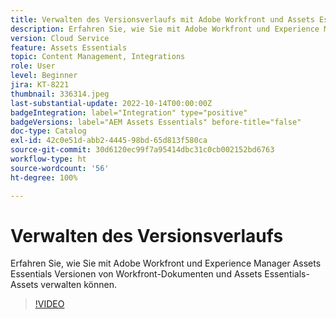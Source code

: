 ```yaml
---
title: Verwalten des Versionsverlaufs mit Adobe Workfront und Assets Essentials
description: Erfahren Sie, wie Sie mit Adobe Workfront und Experience Manager Assets Essentials Versionen von Workfront-Dokumenten und Assets Essentials-Assets verwalten können.
version: Cloud Service
feature: Assets Essentials
topic: Content Management, Integrations
role: User
level: Beginner
jira: KT-8221
thumbnail: 336314.jpeg
last-substantial-update: 2022-10-14T00:00:00Z
badgeIntegration: label="Integration" type="positive"
badgeVersions: label="AEM Assets Essentials" before-title="false"
doc-type: Catalog
exl-id: 42c0e51d-abb2-4445-98bd-65d813f580ca
source-git-commit: 30d6120ec99f7a95414dbc31c0cb002152bd6763
workflow-type: ht
source-wordcount: '56'
ht-degree: 100%

---
```


# Verwalten des Versionsverlaufs

Erfahren Sie, wie Sie mit Adobe Workfront und Experience Manager Assets Essentials Versionen von Workfront-Dokumenten und Assets Essentials-Assets verwalten können.

>[!VIDEO](https://video.tv.adobe.com/v/336314?quality=12&learn=on)
